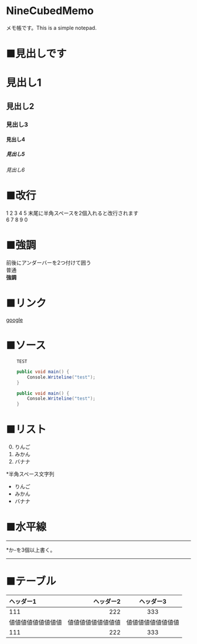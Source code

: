 # NineCubedMemo
メモ帳です。This is a simple notepad.

# ■見出しです
# 見出し1
## 見出し2
### 見出し3
#### 見出し4
##### 見出し5
###### 見出し6

# ■改行
1
2
3
4
5 末尾に半角スペースを2個入れると改行されます  
6
7
8
9
0

# ■強調
前後にアンダーバーを2つ付けて囲う  
普通  
__強調__  

# ■リンク
[google](https://www.google.co.jp/)  

# ■ソース
```
    TEST
```

```C#
    public void main() {
        Console.Writeline("test");
    }
```

```C#:test.cs
    public void main() {
        Console.Writeline("test");
    }
```

# ■リスト
0. りんご
1. みかん
2. バナナ

*半角スペース文字列  
* りんご
* みかん
* バナナ

# ■水平線

***

*か-を3個以上書く。

---

# ■テーブル

|ヘッダー1|ヘッダー2|ヘッダー3|
|:-|-:|:-:|
|111|222|333|
|値値値値値値値値値|値値値値値値値値値|値値値値値値値値値|
|111|222|333|

